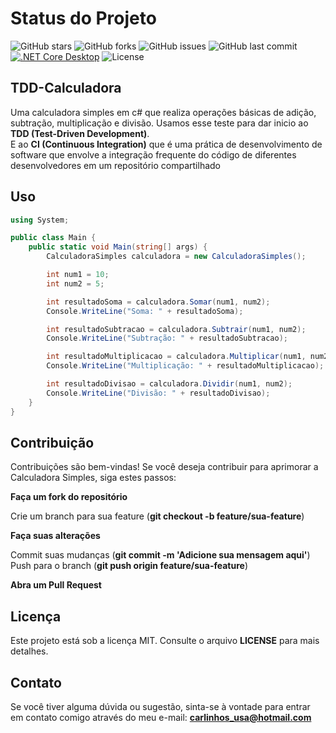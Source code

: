 # Status do Projeto

![GitHub stars](https://img.shields.io/github/stars/weberson22/TDD-Calculadora.svg?style=social&label=Stars)
![GitHub forks](https://img.shields.io/github/forks/weberson22/TDD-Calculadora.svg?style=social&label=Forks)
![GitHub issues](https://img.shields.io/github/issues/weberson22/TDD-Calculadora.svg)
![GitHub last commit](https://img.shields.io/github/last-commit/weberson22/TDD-Calculadora.svg)
[![.NET Core Desktop](https://github.com/weberson22/TDD-Calculadora/actions/workflows/dotnet-desktop.yml/badge.svg)](https://github.com/weberson22/TDD-Calculadora/actions/workflows/dotnet-desktop.yml)
![License](https://img.shields.io/badge/license-MIT-blue.svg)

## TDD-Calculadora

Uma calculadora simples em c# que realiza operações básicas de adição, subtração, multiplicação e divisão.
Usamos esse teste para dar inicio ao **TDD (Test-Driven Development)**.  
E ao **CI (Continuous Integration)** que é uma prática de desenvolvimento de software que envolve a integração frequente do código de diferentes desenvolvedores em um repositório compartilhado

## Uso

```csharp
using System;

public class Main {
    public static void Main(string[] args) {
        CalculadoraSimples calculadora = new CalculadoraSimples();

        int num1 = 10;
        int num2 = 5;

        int resultadoSoma = calculadora.Somar(num1, num2);
        Console.WriteLine("Soma: " + resultadoSoma);

        int resultadoSubtracao = calculadora.Subtrair(num1, num2);
        Console.WriteLine("Subtração: " + resultadoSubtracao);

        int resultadoMultiplicacao = calculadora.Multiplicar(num1, num2);
        Console.WriteLine("Multiplicação: " + resultadoMultiplicacao);

        int resultadoDivisao = calculadora.Dividir(num1, num2);
        Console.WriteLine("Divisão: " + resultadoDivisao);
    }
}
```

## Contribuição
Contribuições são bem-vindas! Se você deseja contribuir para aprimorar a Calculadora Simples, siga estes passos:

**Faça um fork do repositório**  

Crie um branch para sua feature (**git checkout -b feature/sua-feature**)  

**Faça suas alterações**  

Commit suas mudanças (**git commit -m 'Adicione sua mensagem aqui'**)  
Push para o branch (**git push origin feature/sua-feature**)  

**Abra um Pull Request**

## Licença
Este projeto está sob a licença MIT. Consulte o arquivo **LICENSE** para mais detalhes.

## Contato
Se você tiver alguma dúvida ou sugestão, sinta-se à vontade para entrar em contato comigo através do meu e-mail: **carlinhos_usa@hotmail.com**

